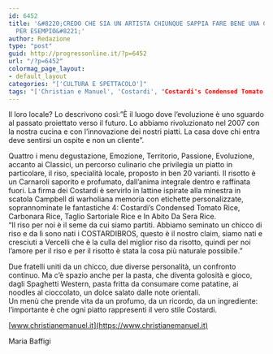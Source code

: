 ```yaml
---
id: 6452
title: '&#8220;CREDO CHE SIA UN ARTISTA CHIUNQUE SAPPIA FARE BENE UNA COSA, CUCINARE
  PER ESEMPIO&#8221;'
author: Redazione
type: "post"
guid: http://progressonline.it/?p=6452
url: "/?p=6452"
colormag_page_layout:
- default_layout
categories: "['CULTURA E SPETTACOLO']"
tags: "['Christian e Manuel', 'Costardi', "Costardi's Condensed Tomato Rice", 'COSTARDIBROS', 'noodles al cioccolato', 'pasta', 'riso']"
---
```


Il loro locale? Lo descrivono così:”È il luogo dove l’evoluzione è uno sguardo al passato proiettato verso il futuro. Lo abbiamo rivoluzionato nel 2007 con la nostra cucina e con l’innovazione dei nostri piatti. La casa dove chi entra deve sentirsi un ospite e non un cliente”.

Quattro i menu degustazione, Emozione, Territorio, Passione, Evoluzione, accanto ai Classici, un percorso culinario che privilegia un piatto in particolare, il riso, specialità locale, proposto in ben 20 varianti. Il risotto è un Carnaroli saporito e profumato, dall’anima integrale dentro e raffinata fuori. La firma dei Costardi è servirlo in lattine ispirate alla minestra in scatola Campbell di warholiana memoria con etichette personalizzate, soprannominate le fantastiche 4: Costardi’s Condensed Tomato Rice, Carbonara Rice, Taglio Sartoriale Rice e In Abito Da Sera Rice.  
“Il riso per noi è il seme da cui siamo partiti. Abbiamo seminato un chicco di riso e da lì sono nati i COSTARDIBROS, questo è il nostro claim, siamo nati e cresciuti a Vercelli che è la culla del miglior riso da risotto, quindi per noi l’amore per il riso e per il risotto è stata la cosa più naturale possibile.”

Due fratelli uniti da un chicco, due diverse personalità, un confronto continuo. Ma c’è spazio anche per la pasta, che diventa golosità e gioco, dagli Spaghetti Western, pasta fritta da consumare come patatine, ai noodles al cioccolato, un dolce salato dalle note orientali.  
Un menù che prende vita da un profumo, da un ricordo, da un ingrediente: l’importante è che ogni piatto rappresenti il vero stile Costardi.

[www.christianemanuel.it](https://www.christianemanuel.it)

Maria Baffigi